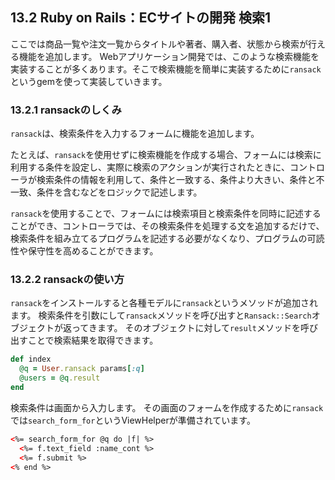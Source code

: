## 13.2 Ruby on Rails：ECサイトの開発 検索1

ここでは商品一覧や注文一覧からタイトルや著者、購入者、状態から検索が行える機能を追加します。
Webアプリケーション開発では、このような検索機能を実装することが多くあります。そこで検索機能を簡単に実装するために`ransack`というgemを使って実装していきます。

### 13.2.1 ransackのしくみ

`ransack`は、検索条件を入力するフォームに機能を追加します。

たとえば、`ransack`を使用せずに検索機能を作成する場合、フォームには検索に利用する条件を設定し、実際に検索のアクションが実行されたときに、コントローラが検索条件の情報を利用して、条件と一致する、条件より大きい、条件と不一致、条件を含むなどをロジックで記述します。

`ransack`を使用することで、フォームには検索項目と検索条件を同時に記述することができ、コントローラでは、その検索条件を処理する文を追加するだけで、検索条件を組み立てるプログラムを記述する必要がなくなり、プログラムの可読性や保守性を高めることができます。

### 13.2.2 ransackの使い方
`ransack`をインストールすると各種モデルに`ransack`というメソッドが追加されます。
検索条件を引数にして`ransack`メソッドを呼び出すと`Ransack::Search`オブジェクトが返ってきます。
そのオブジェクトに対して`result`メソッドを呼び出すことで検索結果を取得できます。

```rb
def index
  @q = User.ransack params[:q]
  @users = @q.result
end
```

検索条件は画面から入力します。
その画面のフォームを作成するために`ransack`では`search_form_for`というViewHelperが準備されています。

```html
<%= search_form_for @q do |f| %>
  <%= f.text_field :name_cont %>
  <%= f.submit %>
<% end %>
```

